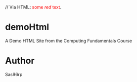 // Via HTML:
<span style="color:red">some *red* text</span>.
# demoHtml
A Demo HTML Site from the Computing Fundamentals Course

# Author
Sas96rp
